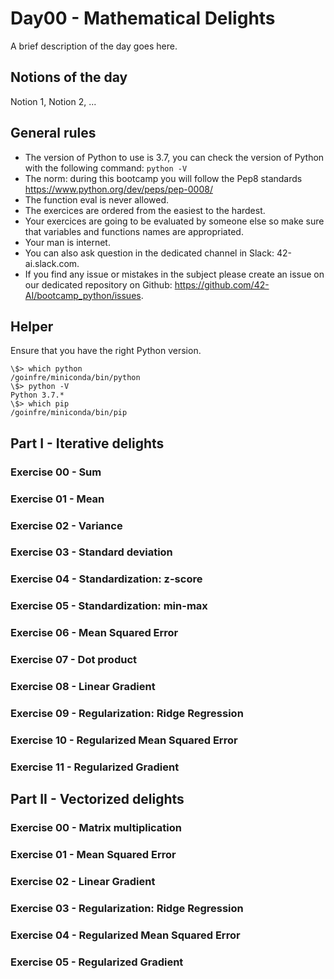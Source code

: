 # Day00 - Mathematical Delights

A brief description of the day goes here.

## Notions of the day

Notion 1, Notion 2, ...

## General rules

* The version of Python to use is 3.7, you can check the version of Python with the following command: `python -V`
* The norm: during this bootcamp you will follow the Pep8 standards https://www.python.org/dev/peps/pep-0008/
* The function eval is never allowed.
* The exercices are ordered from the easiest to the hardest.
* Your exercices are going to be evaluated by someone else so make sure that variables and functions names are appropriated.
* Your man is internet.
* You can also ask question in the dedicated channel in Slack: 42-ai.slack.com.
* If you find any issue or mistakes in the subject please create an issue on our dedicated repository on Github: https://github.com/42-AI/bootcamp_python/issues.

## Helper

Ensure that you have the right Python version.

```
\$> which python
/goinfre/miniconda/bin/python
\$> python -V
Python 3.7.*
\$> which pip
/goinfre/miniconda/bin/pip
```

## Part I - Iterative delights

### Exercise 00 - Sum

### Exercise 01 - Mean

### Exercise 02 - Variance

### Exercise 03 - Standard deviation

### Exercise 04 - Standardization: z-score

### Exercise 05 - Standardization: min-max

### Exercise 06 - Mean Squared Error

### Exercise 07 - Dot product

### Exercise 08 - Linear Gradient

### Exercise 09 - Regularization: Ridge Regression

### Exercise 10 - Regularized Mean Squared Error

### Exercise 11 - Regularized Gradient


## Part II - Vectorized delights

### Exercise 00 - Matrix multiplication

### Exercise 01 - Mean Squared Error

### Exercise 02 - Linear Gradient

### Exercise 03 - Regularization: Ridge Regression

### Exercise 04 - Regularized Mean Squared Error

### Exercise 05 - Regularized Gradient
